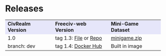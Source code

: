 # Releases

<table>
    <tr>
        <td bgcolor="Lavender"><b>CivRealm Version</b></td>
        <td bgcolor="Lavender"><b>Freeciv-web Version</b></td>
        <td bgcolor="Lavender"><b>Mini-Game Dataset</b></td>
    </tr>
    <tr>
        <td>1.0</td>
        <td>tag 1.3: <a href="https://drive.google.com/file/d/1tf32JpwqGN7AtUPe0Q4fIRkE4icSM-51/view?usp=drive_link">File</a> or <a href="https://gitlab.mybigai.ac.cn/civilization/freeciv-web/-/tree/civrealm_v1.3">Repo</a></td>
        <td><a href="https://drive.google.com/file/d/1MB28bFHQPl0-KOGPEIa9d33StrU-S6lp/view">minigame.zip</a></td>
    </tr>
    <tr>
        <td>branch: dev</td>
        <td>tag 1.4: <a href="https://hub.docker.com/layers/civrealm/freeciv-web/1.4/images/sha256-6b387bbed3bafb10b9ec42f264f2a4937390c2707ae0b0923cc67b218ac13126?context=repo">Docker Hub</a></td>
        <td>Built in image </a></td>
    </tr>
</table>
